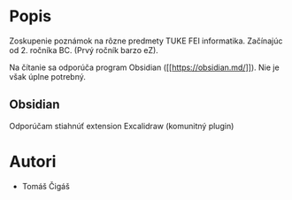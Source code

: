 # Popis

Zoskupenie poznámok na rôzne predmety TUKE FEI informatika.
Začínajúc od 2. ročníka BC. (Prvý ročník barzo eZ).

Na čítanie sa odporúča program Obsidian ([[https://obsidian.md/]]). Nie je však úplne potrebný.

## Obsidian
Odporúčam stiahnúť extension Excalidraw (komunitný plugin)

# Autori
- Tomáš Čigáš